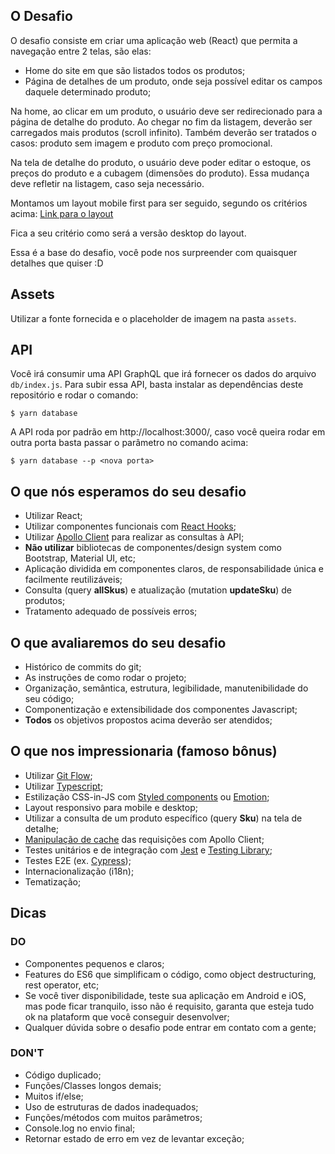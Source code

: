 ## O Desafio

O desafio consiste em criar uma aplicação web (React) que permita a navegação entre 2 telas, são elas:

- Home do site em que são listados todos os produtos;
- Página de detalhes de um produto, onde seja possível editar os campos daquele determinado produto;

Na home, ao clicar em um produto, o usuário deve ser redirecionado para a página de detalhe do produto. Ao chegar no fim da listagem, deverão ser carregados mais produtos (scroll infinito). Também deverão ser tratados o casos: produto sem imagem e produto com preço promocional.

Na tela de detalhe do produto, o usuário deve poder editar o estoque, os preços do produto e a cubagem (dimensões do produto). Essa mudança deve refletir na listagem, caso seja necessário.

Montamos um layout mobile first para ser seguido, segundo os critérios acima: [Link para o layout](https://www.figma.com/file/xyiC1zEYS117UdFX6uMqxt/?node-id=0%3A1)

Fica a seu critério como será a versão desktop do layout.

Essa é a base do desafio, você pode nos surpreender com quaisquer detalhes que quiser :D

## Assets

Utilizar a fonte fornecida e o placeholder de imagem na pasta `assets`.

## API

Você irá consumir uma API GraphQL que irá fornecer os dados do arquivo `db/index.js`. Para subir essa API, basta instalar as dependências deste repositório e rodar o comando:

`$ yarn database`

A API roda por padrão em http://localhost:3000/, caso você queira rodar em outra porta basta passar o parâmetro no comando acima:

`$ yarn database --p <nova porta>`

## O que nós esperamos do seu desafio

- Utilizar React;
- Utilizar componentes funcionais com [React Hooks](https://pt-br.reactjs.org/docs/hooks-intro.html);
- Utilizar [Apollo Client](https://www.apollographql.com/docs/react/) para realizar as consultas à API;
- **Não utilizar** bibliotecas de componentes/design system como Bootstrap, Material UI, etc;
- Aplicação dividida em componentes claros, de responsabilidade única e facilmente reutilizáveis;
- Consulta (query **allSkus**) e atualização (mutation **updateSku**) de produtos;
- Tratamento adequado de possíveis erros;

## O que avaliaremos do seu desafio

- Histórico de commits do git;
- As instruções de como rodar o projeto;
- Organização, semântica, estrutura, legibilidade, manutenibilidade do seu código;
- Componentização e extensibilidade dos componentes Javascript;
- **Todos** os objetivos propostos acima deverão ser atendidos;

## O que nos impressionaria (famoso bônus)

- Utilizar [Git Flow](https://www.atlassian.com/git/tutorials/comparing-workflows/gitflow-workflow);
- Utilizar [Typescript](https://www.typescriptlang.org/);
- Estilização CSS-in-JS com [Styled components](https://styled-components.com/) ou [Emotion](https://emotion.sh/docs/introduction);
- Layout responsivo para mobile e desktop;
- Utilizar a consulta de um produto específico (query **Sku**) na tela de detalhe;
- [Manipulação de cache](https://www.apollographql.com/docs/react/caching/cache-interaction/) das requisições com Apollo Client;
- Testes unitários e de integração com [Jest](https://jestjs.io/docs/en/tutorial-react) e [Testing Library](https://testing-library.com/docs/react-testing-library/intro/);
- Testes E2E (ex. [Cypress](https://www.cypress.io/));
- Internacionalização (i18n);
- Tematização;

## Dicas

### DO

- Componentes pequenos e claros;
- Features do ES6 que simplificam o código, como object destructuring, rest operator, etc;
- Se você tiver disponibilidade, teste sua aplicação em Android e iOS, mas pode ficar tranquilo, isso não é requisito, garanta que esteja tudo ok na plataform que você conseguir desenvolver;
- Qualquer dúvida sobre o desafio pode entrar em contato com a gente;

### DON'T

- Código duplicado;
- Funções/Classes longos demais;
- Muitos if/else;
- Uso de estruturas de dados inadequados;
- Funções/métodos com muitos parâmetros;
- Console.log no envio final;
- Retornar estado de erro em vez de levantar exceção;

